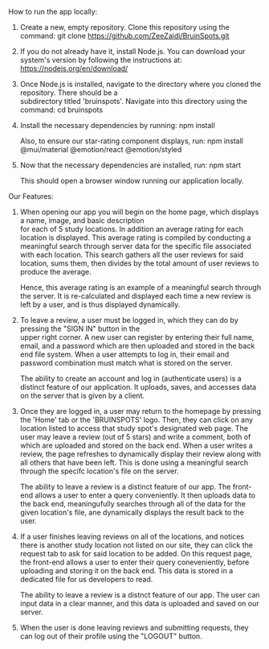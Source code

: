 How to run the app locally:

1. Create a new, empty repository. Clone this repository using the command:
   git clone https://github.com/ZeeZaidi/BruinSpots.git

2. If you do not already have it, install Node.js. You can download your system's version by following the
   instructions at:
   https://nodejs.org/en/download/

3. Once Node.js is installed, navigate to the directory where you cloned the repository. There should be a  
   subdirectory titled 'bruinspots'. Navigate into this directory using the command:
   cd bruinspots

4. Install the necessary dependencies by running:
   npm install

   Also, to ensure our star-rating component displays, run:
   npm install @mui/material @emotion/react @emotion/styled

5. Now that the necessary dependencies are installed, run:
   npm start

   This should open a browser window running our application locally.

Our Features:

1. When opening our app you will begin on the home page, which displays a name, image, and basic description  
    for each of 5 study locations. In addition an average rating for each location is displayed.
   This average rating is compiled by conducting a meaningful search through server data for the specific
   file associated with each location. This search gathers all the user reviews for said location, sums them,
   then divides by the total amount of user reviews to produce the average.

   Hence, this average rating is an example of a meaningful search through the server. It is re-calculated and displayed each time a new review is left by a user, and is thus displayed dynamically.

2. To leave a review, a user must be logged in, which they can do by pressing the "SIGN IN" button in the  
    upper right corner. A new user can register by entering their full name, email, and a password which are then
   uploaded and stored in the back end file system. When a user attempts to log in, their email and password combination must match what is stored on the server.

   The ability to create an account and log in (authenticate users) is a distinct feature of our application. It uploads, saves, and accesses data on the server that is given by a client.

3. Once they are logged in, a user may return to the homepage by pressing the 'Home' tab or the 'BRUINSPOTS' logo.
   Then, they can click on any location listed to access that study spot's designated web page. The user may leave a review (out of 5 stars) and write a comment, both of which are uploaded and stored on the back end. When a user writes a review, the page refreshes to dynamically display their review along with all others that have been left. This is done using a meaningful search through the specifc location's file on the server.

   The ability to leave a review is a distinct feature of our app. The front-end allows a user to enter a query conveniently. It then uploads data to the back end, meaningufully searches through all of the data for the given location's file, ane dynamically displays the result back to the user.

4. If a user finishes leaving reviews on all of the locations, and notices there is another study location not
   listed on our site, they can click the request tab to ask for said location to be added. On this request page, the front-end allows a user to enter their query coneveniently, before uploading and storing it on the back end.
   This data is stored in a dedicated file for us developers to read.

   The ability to leave a review is a distnct feature of our app. The user can input data in a clear manner, and this data is uploaded and saved on our server.

5. When the user is done leaving reviews and submitting requests, they can log out of their profile using the
   "LOGOUT" button.
